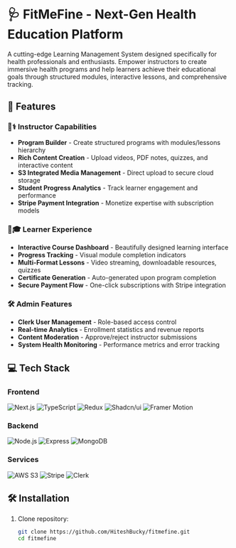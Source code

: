 # 🩺 FitMeFine - Next-Gen Health Education Platform

A cutting-edge Learning Management System designed specifically for health professionals and enthusiasts. Empower instructors to create immersive health programs and help learners achieve their educational goals through structured modules, interactive lessons, and comprehensive tracking.

## 🚀 Features

### 👩⚕️ Instructor Capabilities

- **Program Builder** - Create structured programs with modules/lessons hierarchy
- **Rich Content Creation** - Upload videos, PDF notes, quizzes, and interactive content
- **S3 Integrated Media Management** - Direct upload to secure cloud storage
- **Student Progress Analytics** - Track learner engagement and performance
- **Stripe Payment Integration** - Monetize expertise with subscription models

### 🧑🎓 Learner Experience

- **Interactive Course Dashboard** - Beautifully designed learning interface
- **Progress Tracking** - Visual module completion indicators
- **Multi-Format Lessons** - Video streaming, downloadable resources, quizzes
- **Certificate Generation** - Auto-generated upon program completion
- **Secure Payment Flow** - One-click subscriptions with Stripe integration

### 🛠 Admin Features

- **Clerk User Management** - Role-based access control
- **Real-time Analytics** - Enrollment statistics and revenue reports
- **Content Moderation** - Approve/reject instructor submissions
- **System Health Monitoring** - Performance metrics and error tracking

## 💻 Tech Stack

### Frontend

![Next.js](https://img.shields.io/badge/-Next.js-000000?logo=next.js&style=flat)
![TypeScript](https://img.shields.io/badge/-TypeScript-3178C6?logo=typescript&logoColor=white)
![Redux](https://img.shields.io/badge/-Redux-764ABC?logo=redux&logoColor=white)
![Shadcn/ui](https://img.shields.io/badge/-shadcn/ui-000000?style=flat)
![Framer Motion](https://img.shields.io/badge/-Framer_Motion-0055FF?logo=framer&logoColor=white)

### Backend

![Node.js](https://img.shields.io/badge/-Node.js-339933?logo=node.js&logoColor=white)
![Express](https://img.shields.io/badge/-Express-000000?logo=express&logoColor=white)
![MongoDB](https://img.shields.io/badge/-MongoDB-47A248?logo=mongodb&logoColor=white)

### Services

![AWS S3](https://img.shields.io/badge/-AWS_S3-569A31?logo=amazon-s3&logoColor=white)
![Stripe](https://img.shields.io/badge/-Stripe-008CDD?logo=stripe&logoColor=white)
![Clerk](https://img.shields.io/badge/-Clerk-000000?logo=clerk&logoColor=white)

## 🛠 Installation

1. Clone repository:
   ```bash
   git clone https://github.com/HiteshBucky/fitmefine.git
   cd fitmefine
   ```
